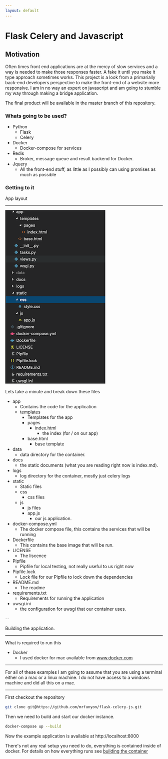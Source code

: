 ```yaml
---
layout: default
---
```


# Flask Celery and Javascript

## Motivation

Often times front end applications are at the mercy of slow services and a way is needed to make those responses faster. A fake it until you make it type approach sometimes works. This project is a look from a primarially back-end developers perspective to make the front-end of a website more responsive. I am in no way an expert on javascript and am going to stumble my way through making a bridge application.

The final product will be available in the master branch of this repository.

### Whats going to be used?

- Python
    - Flask
    - Celery
- Docker
    - Docker-compose for services
- Redis
    - Broker, message queue and result backend for Docker.
- Jquery
     - All the front-end stuff, as little as I possibly can using promises as much as possible

### Getting to it

App layout

---
![File List](./file_list.png)

Lets take a minute and break down these files
- app
    - Contains the code for the application
    - templates
        - Templates for the app
        - pages
            - index.html
                - the index (for / on our app)
        - base.html
            - base template 
- data
    - data directory for the container.
- docs
    - the static documents (what you are reading right now is index.md).
- logs
    - log directory for the container, mostly just celery logs
- static
    - Static files
    - css
        - css files
    - js
        - js files
        - app.js
            - our js application.
- docker-compose.yml
    - The docker compose file, this contains the services that will be running
- Dockerfile
    - This contains the base image that will be run.
- LICENSE
    - The liscence
- Pipfile
    - Pipfile for local testing, not really useful to us right now
- Pipfile.lock
    - Lock file for our Pipfile to lock down the dependencies
- README.md
    - The readme
- requirements.txt
    - Requirements for running the application
- uwsgi.ini
    - the configuration for uwsgi that our container uses.

--

Building the application.

-----

What is required to run this
- Docker
    - I used docker for mac available from www.docker.com

---

For all of these examples I am going to assume that you are using a terminal either on a mac or a linux machine. I do not have access to a windows machine and did all this on a mac.

---

First checkout the repository
```bash
git clone git@https://github.com/mrfunyon/flask-celery-js.git
```

Then we need to build and start our docker instance.

```bash
docker-compose up --build
```

Now the example application is available at http://localhost:8000

There's not any real setup you need to do, everything is contained inside of docker. For details on how everything runs see [building the container](container.html)
